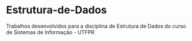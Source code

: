 # Estrutura-de-Dados
Trabalhos desenvolvidos para a disciplina de Estrutura de Dados do curso de Sistemas de Informação - UTFPR

